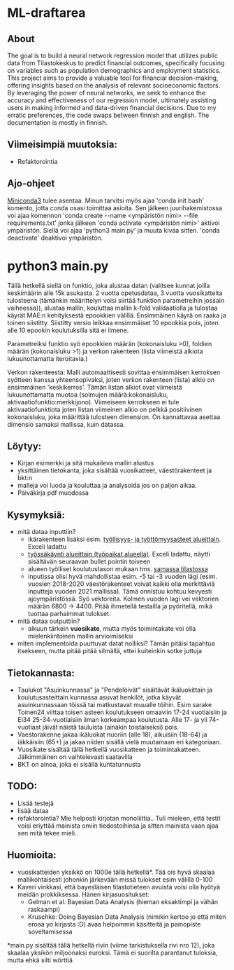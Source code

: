 # ML-draftarea
## About

The goal is to build a neural network regression model that utilizes public data from Tilastokeskus to predict financial outcomes, specifically focusing on variables such as population demographics and employment statistics. This project aims to provide a valuable tool for financial decision-making, offering insights based on the analysis of relevant socioeconomic factors. By leveraging the power of neural networks, we seek to enhance the accuracy and effectiveness of our regression model, ultimately assisting users in making informed and data-driven financial decisions. Due to my erratic preferences, the code swaps between finnish and english. The documentation is mostly in finnish.


## Viimeisimpiä muutoksia:
 - Refaktorointia

## Ajo-ohjeet
[Miniconda3](https://docs.conda.io/projects/miniconda/en/latest/) tulee asentaa. Minun tarvitsi myös ajaa 'conda init bash' komento, jotta conda osasi toimittaa asioita. Sen jälkeen juurihakemistossa voi ajaa komennon 'conda create --name <ympäristön nimi> --file requirements.txt' jonka jälkeen 'conda activate <ympäristön nimi>' aktivoi ympäristön. Siellä voi ajaa 'python3 main.py' ja muuta kivaa sitten. 'conda deactivate' deaktivoi ympäristön.

# python3 main.py

Tällä hetkellä siellä on funktio, joka alustaa datan (valitsee kunnat joilla keskimäärin alle 15k asukasta. 2 vuotta opetusdataa, 3 vuotta vuosikatteita tulosteena (tämänkin määrittelyn voisi siirtää funktion parametreihin jossain vaiheessa)), alustaa mallin, kouluttaa mallin k-fold validaatiolla ja tulostaa käyrät MAE:n kehityksestä epookkien välillä. Ensimmäinen käyrä on raaka ja toinen siistitty. Siistitty versio leikkaa ensimmäiset 10 epookkia pois, joten alle 10 epookin koulutuksilla sitä ei ilmene.

Parametreiksi funktio syö epookkien määrän (kokonaisluku >0), foldien määrän (kokonaisluku >1) ja verkon rakenteen (lista viimeistä alkiota lukuunottamatta iteroitavia.)

Verkon rakenteesta: Malli automaattisesti sovittaa ensimmäisen kerroksen syötteen kanssa yhteensopivaksi, joten verkon rakenteen (lista) alkio on ensimmäinen 'keskikerros'. Tämän listan alkiot ovat viimeistä lukuunottamatta muotoa (solmujen määrä:kokonaisluku, aktivaatiofunktio:merkkijono). Viimeiseen kerrokseen ei tule aktivaatiofunktiota joten listan viimeinen alkio on pelkkä positiivinen kokonaisluku, joka määrittää tulosteen dimension. On kannattavaa asettaa dimensio samaksi mallissa, kuin datassa. 

## Löytyy:
 - Kirjan esimerkki ja sitä mukaileva mallin alustus
 - yksittäinen tietokanta, joka sisältää vuosikatteet, väestörakenteet ja bkt:n
 - malleja voi luoda ja kouluttaa ja analysoida jos on paljon aikaa.
 - Päiväkirja pdf muodossa
## Kysymyksiä:
 - mitä dataa inputtiin?
	- ikärakenteen lisäksi esim. [työllisyys- ja työttömyysasteet alueittain](https://pxdata.stat.fi/PxWeb/pxweb/fi/StatFin/StatFin__tyokay/statfin_tyokay_pxt_115x.px/table/tableViewLayout1/). Exceli ladattu
	- [työssäkäynti alueittain (työpaikat alueella)](https://pxdata.stat.fi/PxWeb/pxweb/fi/StatFin/StatFin__tyokay/statfin_tyokay_pxt_115p.px/). Exceli ladattu, näytti sisältävän seuraavan bullet pointin toiveen
	- alueen työlliset koulutustason mukaan tms. [samassa tilastossa](https://pxdata.stat.fi/PXWeb/pxweb/fi/StatFin/StatFin__tyokay/?tablelist=true)
	- inputissa olisi hyvä mahdollistaa esim. -5 tai -3 vuoden lägi (esim. vuosien 2018-2020 väestörakenteet voivat kaikki olla merkittäviä inputteja vuoden 2021 mallissa). Tämä onnistuu kohtuu kevyesti ajoympäristössä. Syö vektoreita. Kolmen vuoden lagi vei vektorien määrän 6800 -> 4400. Pitää ihmetellä testailla ja pyöritellä, mikä tuottaa parhaimmat tulokset.
 - mitä dataa outputtiin?
	- alkuun tärkein **vuosikate**, mutta myös toimintakate voi olla mielenkiintoinen mallin arvioimiseksi
 - miten implementoida puuttuvat datat nolliksi? Tämän pitäisi tapahtua itsekseen, mutta pitää pitää silmällä, ettei kuiteinkin sotke juttuja

## Tietokannasta:
 - Taulukot "Asuinkunnassa" ja "Pendelöivät" sisältävät ikäluokittain ja koulutusasteittain kunnassa asuvat henkilöt, jotka käyvät asuinkunnassaan töissä tai matkustavat muualle töihin. Esim sarake Toinen24 viittaa toisen asteen koulutukseen omaaviin 17-24 vuotiaisiin ja Ei34 25-34-vuotiaisiin ilman korkeampaa koulutusta. Alle 17- ja yli 74-vuotiaat jäivät näistä tauluista (ainakin toistaiseksi) pois.
 - Vaestorakenne jakaa ikäluokat nuoriin (alle 18), aikuisiin (18-64) ja iäkkäisiin (65+) ja jakaa niiden sisällä vielä muutamaan eri kategoriaan.
 - Vuosikate sisältää tällä hetkellä vuosikatteen ja toimintakatteen. Jälkimmäinen on vaihtelevasti saatavilla
 - BKT on ainoa, joka ei sisällä kuntatunnusta

## TODO:
 - Lisää testejä 
 - lisää dataa
 - refaktorointia? Mie helposti kirjotan monoliittia.. Tuli mieleen, että testit voisi eriyttää mainista omiin tiedostoihinsa ja sitten mainista vaan ajaa sen mitä tekee mieli.. 
## Huomioita:
 - vuosikatteiden yksikkö on 1000e tällä hetkellä*. Tää ois hyvä skaalaa mallikohtaisesti johonkin järkevään missä tulokset esim välillä 0-100
 - Kaveri vinkkasi, että  bayesläisen tilastotieteen avuista voisi olla hyötyä meidän prokkiksessa. Hänen kirjasuositukset: 
   - Gelman et al. Bayesian Data Analysis (hieman eksaktimpi ja vähän raskaampi)
   - Kruschke: Doing Bayesian Data Analysis (nimikin kertoo jo että miten eroaa yo kirjasta :D) avaa helpommin käsitteitä ja painopiste soveltamisessa 


*main.py sisältää tällä hetkellä rivin (viime tarkistuksella rivi nro 12), joka skaalaa yksikön miljoonaksi euroksi. Tämä ei suorilta parantanut tuloksia, mutta ehkä silti wörttiä
